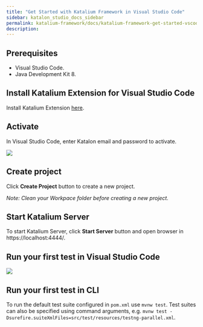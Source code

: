 ```yaml
---
title: "Get Started with Katalium Framework in Visual Studio Code" 
sidebar: katalon_studio_docs_sidebar
permalink: katalium-framework/docs/katalium-framework-get-started-vscode.html 
description:
---
```


## Prerequisites

* Visual Studio Code.
* Java Development Kit 8.

## Install Katalium Extension for Visual Studio Code

Install Katalium Extension [here](https://marketplace.visualstudio.com/items?itemName=katalon-llc.katalium).

## Activate

In Visual Studio Code, enter Katalon email and password to activate.

![](../../images/katalium-framework/docs/katalium-framework-get-started-vscode/activate.gif)

## Create project

Click **Create Project** button to create a new project.

_Note: Clean your Workpace folder before creating a new project._

## Start Katalium Server

To start Katalium Server, click **Start Server** button and open browser in https://localhost:4444/.

## Run your first test in Visual Studio Code

![](../../images/katalium-framework/docs/kkatalium-framework-get-started-vscode/run-test-vscode.png)

## Run your first test in CLI

To run the default test suite configured in `pom.xml` use `mvnw test`. Test suites can also be specified using command arguments, e.g. `mvnw test -Dsurefire.suiteXmlFiles=src/test/resources/testng-parallel.xml`.